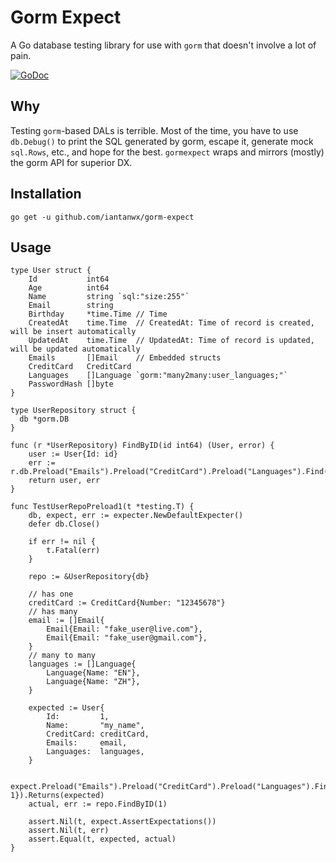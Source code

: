 # Gorm Expect

A Go database testing library for use with `gorm` that doesn't involve a lot
of pain.

[![GoDoc](https://godoc.org/github.com/iantanwx/gorm-expect?status.svg)](https://godoc.org/github.com/iantanwx/gorm-expect)

## Why

Testing `gorm`-based DALs is terrible. Most of the time, you have to use
`db.Debug()` to print the SQL generated by gorm, escape it, generate mock
`sql.Rows`, etc., and hope for the best. `gormexpect` wraps and mirrors
(mostly) the gorm API for superior DX.

## Installation

```
go get -u github.com/iantanwx/gorm-expect
```

## Usage

```
type User struct {
	Id           int64
	Age          int64
	Name         string `sql:"size:255"`
	Email        string
	Birthday     *time.Time // Time
	CreatedAt    time.Time  // CreatedAt: Time of record is created, will be insert automatically
	UpdatedAt    time.Time  // UpdatedAt: Time of record is updated, will be updated automatically
	Emails       []Email    // Embedded structs
	CreditCard   CreditCard
	Languages    []Language `gorm:"many2many:user_languages;"`
	PasswordHash []byte
}

type UserRepository struct {
  db *gorm.DB
}

func (r *UserRepository) FindByID(id int64) (User, error) {
	user := User{Id: id}
	err := r.db.Preload("Emails").Preload("CreditCard").Preload("Languages").Find(&user).Error
	return user, err
}

func TestUserRepoPreload1(t *testing.T) {
	db, expect, err := expecter.NewDefaultExpecter()
	defer db.Close()

	if err != nil {
		t.Fatal(err)
	}

	repo := &UserRepository{db}

	// has one
	creditCard := CreditCard{Number: "12345678"}
	// has many
	email := []Email{
		Email{Email: "fake_user@live.com"},
		Email{Email: "fake_user@gmail.com"},
	}
	// many to many
	languages := []Language{
		Language{Name: "EN"},
		Language{Name: "ZH"},
	}

	expected := User{
		Id:         1,
		Name:       "my_name",
		CreditCard: creditCard,
		Emails:     email,
		Languages:  languages,
	}

	expect.Preload("Emails").Preload("CreditCard").Preload("Languages").Find(&User{Id: 1}).Returns(expected)
	actual, err := repo.FindByID(1)

	assert.Nil(t, expect.AssertExpectations())
	assert.Nil(t, err)
	assert.Equal(t, expected, actual)
}
